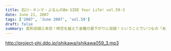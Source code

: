 ```yaml
---
title: 石川・ホンマ・ぶるんのBe-SIDE Your Life! vol.59-3
date: June 21, 2007
tags: ['2007', 'June 2007', 'vol.59']
draft: false
summary: 変則収録三本目！時空を越えて金曜の昼下がりに収録！ということでいつもの「あの人」は多いに遅刻することに．．．集合時間に起床したらしいです．．．さあさ、ここからはネタ祭りとなっております。NAMAE
---
```


http://project-phi.ddo.jp/ishikawa/ishikawa059_3.mp3